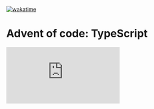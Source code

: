 [![wakatime](https://wakatime.com/badge/user/1d3a6af6-640d-4ea2-b7bb-3ce2ad50e78a/project/018c3129-d39f-42bf-be13-2ba1bafe8c2a.svg)](https://wakatime.com/badge/user/1d3a6af6-640d-4ea2-b7bb-3ce2ad50e78a/project/018c3129-d39f-42bf-be13-2ba1bafe8c2a)
# Advent of code: TypeScript

![AdventOfCode 2023](https://github.com/MuellerMarvin/advent-of-code-typescript/blob/main/2023/README.md)
